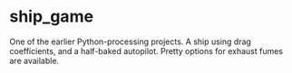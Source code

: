 # ship\_game
One of the earlier Python-processing projects. A ship using drag coefficients, and a half-baked autopilot. Pretty options for exhaust fumes are available.
